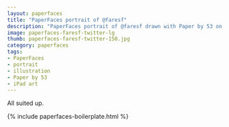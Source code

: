 ```yaml
---
layout: paperfaces
title: "PaperFaces portrait of @faresf"
description: "PaperFaces portrait of @faresf drawn with Paper by 53 on an iPad."
image: paperfaces-faresf-twitter-lg
thumb: paperfaces-faresf-twitter-150.jpg
category: paperfaces
tags: 
- PaperFaces
- portrait
- illustration
- Paper by 53
- iPad art
---
```


All suited up.

{% include paperfaces-boilerplate.html %}